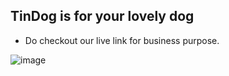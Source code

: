 ## TinDog is for your lovely dog
- Do checkout our live link for business purpose.

![image](https://user-images.githubusercontent.com/81766772/117482733-6d579e00-af82-11eb-8c0d-dcb511091ad0.png)
